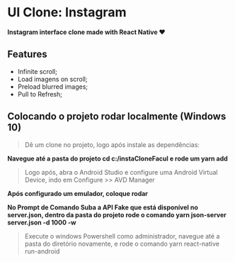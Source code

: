 # UI Clone: Instagram
**Instagram interface clone made with React Native ❤️**

## Features
* Infinite scroll;
* Load imagens on scroll;
* Preload blurred images;
* Pull to Refresh;

## Colocando o projeto rodar localmente (Windows 10)

> Dê um clone no projeto, logo após instale as dependências:

**Navegue até a pasta do projeto cd c:/instaCloneFacul e rode um yarn add**

> Logo após, abra o Android Studio e configure uma Android Virtual Device, indo em Configure >> AVD Manager

**Após configurado um emulador, coloque rodar**

**No Prompt de Comando Suba a API Fake que está disponível no server.json, dentro da pasta do projeto rode o comando yarn json-server server.json -d 1000 -w**

> Execute o windows Powershell como administrador, navegue até a pasta do diretório novamente, e rode o comando yarn react-native run-android